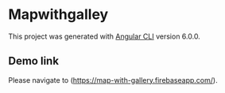# Mapwithgalley

This project was generated with [Angular CLI](https://github.com/angular/angular-cli) version 6.0.0.

## Demo link

Please navigate to (https://map-with-gallery.firebaseapp.com/).


